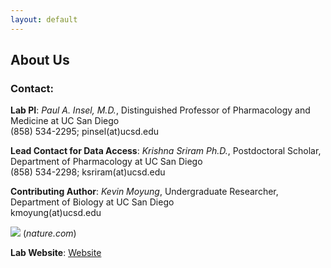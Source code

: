 ```yaml
---
layout: default
---
```


## About Us

### Contact:

**Lab PI**: *Paul A. Insel, M.D.*, Distinguished Professor of Pharmacology and Medicine at UC San Diego  
(858) 534-2295; pinsel(at)ucsd.edu

**Lead Contact for Data Access**: *Krishna Sriram Ph.D.*, Postdoctoral Scholar, Department of Pharmacology at UC San Diego  
(858) 534-2298; ksriram(at)ucsd.edu

**Contributing Author**: *Kevin Moyung*, Undergraduate Researcher, Department of Biology at UC San Diego  
kmoyung(at)ucsd.edu




![](http://www.nature.com/scitable/content/ne0000/ne0000/ne0000/ne0000/14673543/U4.cp2.1_nature01307-f1.2.jpg)
(*nature.com*)

**Lab Website**: [Website](http://insellab.ucsd.edu/)


